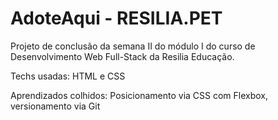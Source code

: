 # AdoteAqui - RESILIA.PET

Projeto de conclusão da semana II do módulo I do curso de Desenvolvimento Web Full-Stack da Resilia Educação.

Techs usadas:
HTML e CSS

Aprendizados colhidos:
Posicionamento via CSS com Flexbox, versionamento via Git
